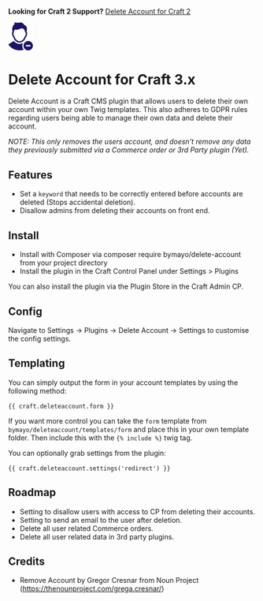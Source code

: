 **Looking for Craft 2 Support?** [Delete Account for Craft 2](https://github.com/bymayo/craft-delete-account/tree/craft-2)

<img src="https://github.com/bymayo/craft-delete-account/blob/craft-2/screenshots/icon.png?raw=true" width="50">

# Delete Account for Craft 3.x

Delete Account is a Craft CMS plugin that allows users to delete their own account within your own Twig templates. This also adheres to GDPR rules regarding users being able to manage their own data and delete their account.

*NOTE: This only removes the users account, and doesn't remove any data they previously submitted via a Commerce order or 3rd Party plugin (Yet).*

## Features

- Set a `keyword` that needs to be correctly entered before accounts are deleted (Stops accidental deletion).
- Disallow admins from deleting their accounts on front end.

## Install

- Install with Composer via composer require bymayo/delete-account from your project directory
- Install the plugin in the Craft Control Panel under Settings > Plugins

You can also install the plugin via the Plugin Store in the Craft Admin CP.

## Config

Navigate to Settings -> Plugins -> Delete Account -> Settings to customise the config settings.

## Templating

You can simply output the form in your account templates by using the following method:

```
{{ craft.deleteaccount.form }}
```

If you want more control you can take the `form` template from `bymayo/deleteaccount/templates/form` and place this in your own template folder. Then include this with the `{% include %}` twig tag.

You can optionally grab settings from the plugin:

```
{{ craft.deleteaccount.settings('redirect') }}
```

## Roadmap

- Setting to disallow users with access to CP from deleting their accounts.
- Setting to send an email to the user after deletion.
- Delete all user related Commerce orders.
- Delete all user related data in 3rd party plugins.

## Credits

- Remove Account by Gregor Cresnar from Noun Project (https://thenounproject.com/grega.cresnar/)
